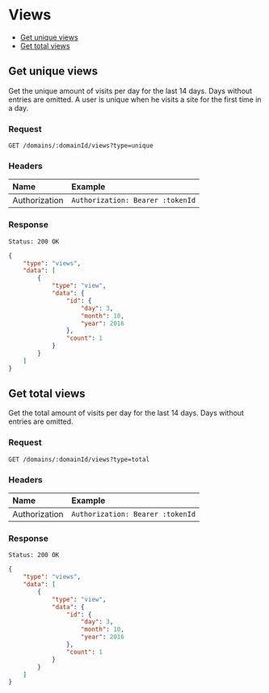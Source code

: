 # Views

- [Get unique views](#get-unique-views)
- [Get total views](#get-total-views)

## Get unique views

Get the unique amount of visits per day for the last 14 days. Days without entries are omitted. A user is unique when he visits a site for the first time in a day.

### Request

```
GET /domains/:domainId/views?type=unique
```

### Headers

| Name | Example |
|:-----------|:------------|
| Authorization | `Authorization: Bearer :tokenId` |

### Response

```
Status: 200 OK
```

```json
{
	"type": "views",
	"data": [
		{
			"type": "view",
			"data": {
				"id": {
					"day": 3,
					"month": 10,
					"year": 2016
				},
				"count": 1
			}
		}
	]
}
```

## Get total views

Get the total amount of visits per day for the last 14 days. Days without entries are omitted.

### Request

```
GET /domains/:domainId/views?type=total
```

### Headers

| Name | Example |
|:-----------|:------------|
| Authorization | `Authorization: Bearer :tokenId` |

### Response

```
Status: 200 OK
```

```json
{
	"type": "views",
	"data": [
		{
			"type": "view",
			"data": {
				"id": {
					"day": 3,
					"month": 10,
					"year": 2016
				},
				"count": 1
			}
		}
	]
}
```